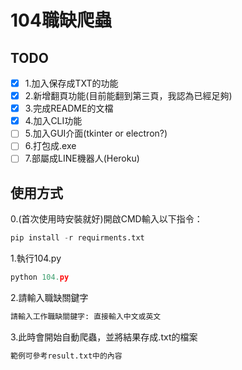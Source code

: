 # 104職缺爬蟲

## TODO

- [X] 1.加入保存成TXT的功能
- [X] 2.新增翻頁功能(目前能翻到第三頁，我認為已經足夠)
- [X] 3.完成README的文檔
- [X] 4.加入CLI功能
- [ ] 5.加入GUI介面(tkinter or electron?)
- [ ] 6.打包成.exe
- [ ] 7.部屬成LINE機器人(Heroku)

## 使用方式

0.(首次使用時安裝就好)開啟CMD輸入以下指令：

```python
pip install -r requirments.txt
```

1.執行104.py

```python
python 104.py
```

2.請輸入職缺關鍵字

```python
請輸入工作職缺關鍵字: 直接輸入中文或英文
```
3.此時會開始自動爬蟲，並將結果存成.txt的檔案
```python
範例可參考result.txt中的內容
```